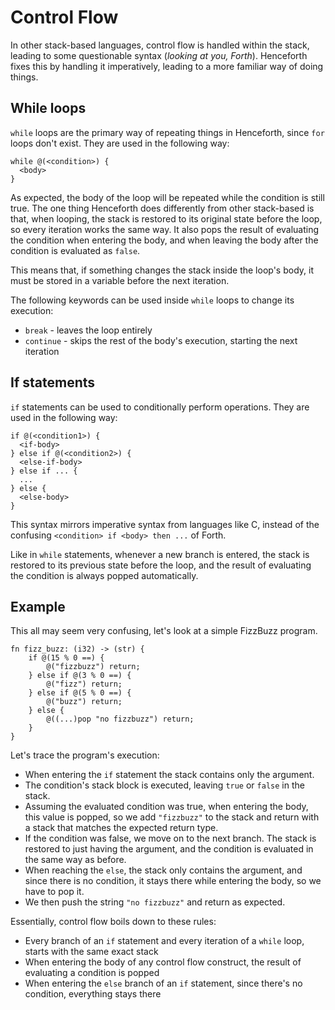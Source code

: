 # Control Flow

In other stack-based languages, control flow is handled within the stack, leading to some questionable syntax (_looking at you, Forth_). Henceforth fixes this by handling it imperatively, leading to a more familiar way of doing things.

## While loops
`while` loops are the primary way of repeating things in Henceforth, since `for` loops don't exist.
They are used in the following way:
```
while @(<condition>) {
  <body>
}
```
As expected, the body of the loop will be repeated while the condition is still true.
The one thing Henceforth does differently from other stack-based is that, when looping, the stack is restored to its original state before the loop, so every iteration works the same way. It also pops the result of evaluating the condition when entering the body, and when leaving the body after the condition is evaluated as `false`.

This means that, if something changes the stack inside the loop's body, it must be stored in a variable before the next iteration.

The following keywords can be used inside `while` loops to change its execution:
- `break` - leaves the loop entirely
- `continue` - skips the rest of the body's execution, starting the next iteration

## If statements

`if` statements can be used to conditionally perform operations.
They are used in the following way:
```
if @(<condition1>) {
  <if-body>
} else if @(<condition2>) {
  <else-if-body>
} else if ... {
  ...
} else {
  <else-body>
}
```
This syntax mirrors imperative syntax from languages like C, instead of the confusing `<condition> if <body> then ...` of Forth.

Like in `while` statements, whenever a new branch is entered, the stack is restored to its previous state before the loop, and the result of evaluating the condition is always popped automatically.

## Example

This all may seem very confusing, let's look at a simple FizzBuzz program.
```
fn fizz_buzz: (i32) -> (str) {
	if @(15 % 0 ==) {
		@("fizzbuzz") return;
	} else if @(3 % 0 ==) {
		@("fizz") return;
	} else if @(5 % 0 ==) {
		@("buzz") return;
	} else {
		@((...)pop "no fizzbuzz") return;
	}
}
```
Let's trace the program's execution:
- When entering the `if` statement the stack contains only the argument.
- The condition's stack block is executed, leaving `true` or `false` in the stack.
- Assuming the evaluated condition was true, when entering the body, this value is popped, so we add `"fizzbuzz"` to the stack and return with a stack that matches the expected return type.
- If the condition was false, we move on to the next branch. The stack is restored to just having the argument, and the condition is evaluated in the same way as before.
- When reaching the `else`, the stack only contains the argument, and since there is no condition, it stays there while entering the body, so we have to pop it.
- We then push the string `"no fizzbuzz"` and return as expected.

Essentially, control flow boils down to these rules:
- Every branch of an `if` statement and every iteration of a `while` loop, starts with the same exact stack
- When entering the body of any control flow construct, the result of evaluating a condition is popped
- When entering the `else` branch of an `if` statement, since there's no condition, everything stays there
